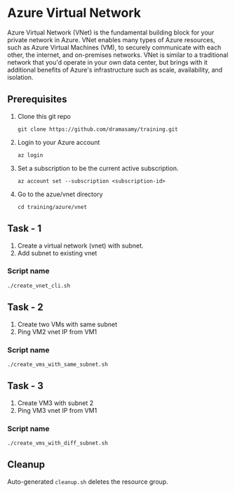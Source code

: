 # Azure Virtual Network

Azure Virtual Network (VNet) is the fundamental building block for your private network in Azure. VNet enables many types of Azure resources, such as Azure Virtual Machines (VM), to securely communicate with each other, the internet, and on-premises networks. VNet is similar to a traditional network that you'd operate in your own data center, but brings with it additional benefits of Azure's infrastructure such as scale, availability, and isolation.

## Prerequisites
1. Clone this git repo
    ```
    git clone https://github.com/dramasamy/training.git
    ```
2. Login to your Azure account
    ```
    az login
    ```
3. Set a subscription to be the current active subscription.
    ```
    az account set --subscription <subscription-id>
    ```
4. Go to the azue/vnet directory
    ```
    cd training/azure/vnet
    ```

## Task - 1
1. Create a virtual network (vnet) with subnet.
2. Add subnet to existing vnet

### Script name
`./create_vnet_cli.sh`

## Task - 2
1. Create two VMs with same subnet
2. Ping VM2 vnet IP from VM1

### Script name
`./create_vms_with_same_subnet.sh`

## Task - 3
1. Create VM3 with subnet 2
2. Ping VM3 vnet IP from VM1

### Script name
`./create_vms_with_diff_subnet.sh`

## Cleanup
Auto-generated `cleanup.sh` deletes the resource group.
